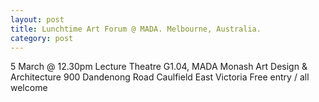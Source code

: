 ```yaml
---
layout: post
title: Lunchtime Art Forum @ MADA. Melbourne, Australia.
category: post
---
```


5 March @ 12.30pm
Lecture Theatre G1.04, MADA Monash Art Design & Architecture
900 Dandenong Road Caulfield East Victoria
Free entry / all welcome